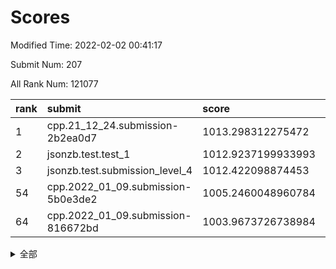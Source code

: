 # Scores

Modified Time: 2022-02-02 00:41:17

Submit Num: 207

All Rank Num: 121077

| rank |               submit               |       score        |       sigma        | pk_num |
| :--- | :--------------------------------- | :----------------- | :----------------- | :----- |
| 1    | cpp.21_12_24.submission-2b2ea0d7   | 1013.298312275472  | 0.7939249188980702 | 2339   |
| 2    | jsonzb.test.test_1                 | 1012.9237199933993 | 0.80740817871366   | 2340   |
| 3    | jsonzb.test.submission_level_4     | 1012.422098874453  | 0.8098074481796813 | 2339   |
| 54   | cpp.2022_01_09.submission-5b0e3de2 | 1005.2460048960784 | 0.7051747588704129 | 2337   |
| 64   | cpp.2022_01_09.submission-816672bd | 1003.9673726738984 | 0.7238185977037913 | 2337   |


<details>
<summary>全部</summary>

| rank |                 submit                 |       score        |       sigma        | pk_num |
| :--- | :------------------------------------- | :----------------- | :----------------- | :----- |
| 1    | cpp.21_12_24.submission-2b2ea0d7       | 1013.298312275472  | 0.7939249188980702 | 2339   |
| 2    | jsonzb.test.test_1                     | 1012.9237199933993 | 0.80740817871366   | 2340   |
| 3    | jsonzb.test.submission_level_4         | 1012.422098874453  | 0.8098074481796813 | 2339   |
| 4    | gobigger.level_3.submission_level_3_25 | 1012.2888676361227 | 0.8103717474575093 | 2336   |
| 5    | gobigger.level_3.submission_level_3_18 | 1011.8974282882825 | 0.7890995624301207 | 2344   |
| 6    | gobigger.level_3.submission_level_3_13 | 1011.4518822214451 | 0.7788547418074095 | 2338   |
| 7    | gobigger.level_3.submission_level_3_24 | 1011.3550819300772 | 0.7716658307326686 | 2338   |
| 8    | gobigger.level_3.submission_level_3_36 | 1011.2627856912385 | 0.7884425825102911 | 2338   |
| 9    | gobigger.level_3.submission_level_3_17 | 1011.2146776790225 | 0.7663679903722214 | 2340   |
| 10   | gobigger.level_3.submission_level_3_44 | 1011.1292284971663 | 0.78110274774432   | 2340   |
| 11   | gobigger.level_3.submission_level_3_49 | 1011.0287083817392 | 0.7720436572239368 | 2343   |
| 12   | gobigger.level_3.submission_level_3_40 | 1010.8179716511103 | 0.7604276396207685 | 2342   |
| 13   | gobigger.level_3.submission_level_3_26 | 1010.8070018567588 | 0.7490048327748864 | 2341   |
| 14   | gobigger.level_3.submission_level_3_12 | 1010.7453705058114 | 0.754548809741863  | 2340   |
| 15   | gobigger.level_3.submission_level_3_2  | 1010.5476853320599 | 0.7765438407233408 | 2334   |
| 16   | gobigger.level_3.submission_level_3_37 | 1010.500833304486  | 0.7696731448182531 | 2340   |
| 17   | gobigger.level_3.submission_level_3_16 | 1010.4782403420422 | 0.7469387453006331 | 2339   |
| 18   | gobigger.level_3.submission_level_3_39 | 1010.4244795968233 | 0.7715521524041072 | 2343   |
| 19   | gobigger.level_3.submission_level_3_43 | 1010.3759219469788 | 0.766033586607817  | 2339   |
| 20   | gobigger.level_3.submission_level_3_23 | 1010.3517048929865 | 0.7655061472250957 | 2341   |
| 21   | gobigger.level_3.submission_level_3_7  | 1010.3363130321837 | 0.774367006717298  | 2342   |
| 22   | gobigger.level_3.submission_level_3_48 | 1010.2967675668569 | 0.7745800435732992 | 2338   |
| 23   | gobigger.level_3.submission_level_3_32 | 1010.2050611542363 | 0.7747367785251941 | 2337   |
| 24   | gobigger.level_3.submission_level_3_31 | 1010.1592351827242 | 0.7441404749330106 | 2345   |
| 25   | gobigger.level_3.submission_level_3_19 | 1010.0149694155155 | 0.7656522965783711 | 2339   |
| 26   | gobigger.level_3.submission_level_3_14 | 1009.9731386195244 | 0.7552153843143095 | 2338   |
| 27   | gobigger.level_3.submission_level_3_45 | 1009.8616320598381 | 0.760121038852578  | 2334   |
| 28   | gobigger.level_3.submission_level_3_5  | 1009.8602358350807 | 0.7781885427023287 | 2338   |
| 29   | gobigger.level_3.submission_level_3_15 | 1009.7820605405964 | 0.766596179695569  | 2338   |
| 30   | gobigger.level_3.submission_level_3_10 | 1009.620030733812  | 0.7532919540202778 | 2344   |
| 31   | gobigger.level_3.submission_level_3_27 | 1009.6064374103532 | 0.7450496042094036 | 2338   |
| 32   | gobigger.level_3.submission_level_3_33 | 1009.5996162099872 | 0.7495347425209958 | 2331   |
| 33   | gobigger.level_3.submission_level_3_11 | 1009.5815323190187 | 0.7437973944284038 | 2342   |
| 34   | gobigger.level_3.submission_level_3_0  | 1009.541445133374  | 0.7459900948830575 | 2341   |
| 35   | gobigger.level_3.submission_level_3_42 | 1009.3681225307072 | 0.7458872636264156 | 2341   |
| 36   | gobigger.level_3.submission_level_3_41 | 1009.3099090962116 | 0.7522069921919508 | 2345   |
| 37   | gobigger.level_3.submission_level_3_1  | 1009.2794168816463 | 0.7472107351192155 | 2343   |
| 38   | gobigger.level_3.submission_level_3_46 | 1009.2753165207753 | 0.7755831127083187 | 2338   |
| 39   | gobigger.level_3.submission_level_3_8  | 1009.1830572864011 | 0.7481944461926986 | 2342   |
| 40   | gobigger.level_3.submission_level_3_9  | 1009.1447187827251 | 0.7533802377737322 | 2343   |
| 41   | gobigger.level_3.submission_level_3_38 | 1009.1196749357727 | 0.7699803262928381 | 2342   |
| 42   | gobigger.level_3.submission_level_3_29 | 1008.9478982999038 | 0.7331188562121642 | 2340   |
| 43   | gobigger.level_3.submission_level_3_22 | 1008.9282441047294 | 0.7436167103292899 | 2340   |
| 44   | gobigger.level_3.submission_level_3_47 | 1008.9201502563227 | 0.7473885067699818 | 2344   |
| 45   | gobigger.level_3.submission_level_3_30 | 1008.9128220480818 | 0.7346580668295244 | 2338   |
| 46   | gobigger.level_3.submission_level_3_20 | 1008.9097377702261 | 0.7502488830863937 | 2344   |
| 47   | gobigger.level_3.submission_level_3_28 | 1008.8715530824597 | 0.7386984456502047 | 2341   |
| 48   | gobigger.level_3.submission_level_3_6  | 1008.8194507709525 | 0.7493582229108117 | 2341   |
| 49   | gobigger.level_3.submission_level_3_21 | 1008.7864196547015 | 0.757984669500215  | 2337   |
| 50   | gobigger.level_3.submission_level_3_3  | 1008.7543740887462 | 0.7475253769048867 | 2342   |
| 51   | gobigger.level_3.submission_level_3_34 | 1008.7341556213402 | 0.7457551900759606 | 2341   |
| 52   | gobigger.level_3.submission_level_3_4  | 1008.6680916955236 | 0.731882162150712  | 2343   |
| 53   | gobigger.level_3.submission_level_3_35 | 1008.4927648822013 | 0.7594040583907806 | 2343   |
| 54   | cpp.2022_01_09.submission-5b0e3de2     | 1005.2460048960784 | 0.7051747588704129 | 2337   |
| 55   | gobigger.level_1.submission_level_1_47 | 1004.3295306091953 | 0.7189562836912421 | 2341   |
| 56   | gobigger.level_1.submission_level_1_18 | 1004.3274433465183 | 0.7179906974437239 | 2338   |
| 57   | gobigger.level_1.submission_level_1_40 | 1004.3079179312748 | 0.7317264894722489 | 2335   |
| 58   | gobigger.level_1.submission_level_1_27 | 1004.2116560233659 | 0.7250472497201371 | 2343   |
| 59   | gobigger.level_1.submission_level_1_1  | 1004.1489068352193 | 0.7188554543928756 | 2342   |
| 60   | gobigger.level_1.submission_level_1_21 | 1004.1206604855886 | 0.7203327401257722 | 2341   |
| 61   | gobigger.level_1.submission_level_1_30 | 1004.0589115636384 | 0.7207595790700109 | 2342   |
| 62   | gobigger.level_1.submission_level_1_2  | 1004.0495581971962 | 0.7151314072348223 | 2336   |
| 63   | gobigger.level_1.submission_level_1_44 | 1004.0129565709469 | 0.7103078924874865 | 2333   |
| 64   | cpp.2022_01_09.submission-816672bd     | 1003.9673726738984 | 0.7238185977037913 | 2337   |
| 65   | gobigger.level_1.submission_level_1_5  | 1003.8408992651912 | 0.7179922145980892 | 2338   |
| 66   | gobigger.level_1.submission_level_1_25 | 1003.8298061672083 | 0.7282003538078761 | 2342   |
| 67   | gobigger.level_1.submission_level_1_34 | 1003.8032723219861 | 0.7223115094842221 | 2339   |
| 68   | gobigger.level_1.submission_level_1_36 | 1003.716613735955  | 0.7215321724199547 | 2338   |
| 69   | gobigger.level_1.submission_level_1_46 | 1003.7070243151447 | 0.7138301132803258 | 2347   |
| 70   | gobigger.level_1.submission_level_1_41 | 1003.7036303434014 | 0.7198463049481926 | 2342   |
| 71   | gobigger.level_1.submission_level_1_10 | 1003.6831451324189 | 0.7148643614377956 | 2339   |
| 72   | gobigger.level_1.submission_level_1_38 | 1003.6280907053042 | 0.7184691506523992 | 2340   |
| 73   | gobigger.level_1.submission_level_1_23 | 1003.6067972260015 | 0.7112630464570535 | 2339   |
| 74   | gobigger.level_1.submission_level_1_37 | 1003.5408099451345 | 0.7143718612377937 | 2344   |
| 75   | gobigger.level_1.submission_level_1_39 | 1003.5245575568081 | 0.7259741032157389 | 2340   |
| 76   | gobigger.level_1.submission_level_1_22 | 1003.502549303715  | 0.7303720553222784 | 2340   |
| 77   | gobigger.level_1.submission_level_1_3  | 1003.4398158783254 | 0.7116323027846666 | 2337   |
| 78   | gobigger.level_1.submission_level_1_43 | 1003.4341791389832 | 0.7107935016241032 | 2337   |
| 79   | gobigger.level_1.submission_level_1_13 | 1003.3969921059381 | 0.7085615157408057 | 2339   |
| 80   | gobigger.level_1.submission_level_1_24 | 1003.3278300453685 | 0.7155647704611307 | 2343   |
| 81   | gobigger.level_1.submission_level_1_32 | 1003.3254399904514 | 0.7097792855075366 | 2342   |
| 82   | gobigger.level_1.submission_level_1_29 | 1003.2738864332701 | 0.7191222037029554 | 2338   |
| 83   | gobigger.level_1.submission_level_1_35 | 1003.2459144034176 | 0.7187817815653715 | 2335   |
| 84   | gobigger.level_1.submission_level_1_16 | 1003.1395650688139 | 0.7193874760041854 | 2336   |
| 85   | gobigger.level_1.submission_level_1_12 | 1003.1375352740422 | 0.7077178197414485 | 2348   |
| 86   | gobigger.level_1.submission_level_1_26 | 1003.1302264441844 | 0.7169580093298145 | 2340   |
| 87   | gobigger.level_1.submission_level_1_45 | 1003.1017191382992 | 0.7115863677999064 | 2339   |
| 88   | gobigger.level_1.submission_level_1_49 | 1003.0425013057176 | 0.7084838208838865 | 2341   |
| 89   | gobigger.level_1.submission_level_1_42 | 1003.0396352011539 | 0.7202018808850562 | 2343   |
| 90   | gobigger.level_1.submission_level_1_48 | 1002.9327205818963 | 0.7279575496921723 | 2342   |
| 91   | gobigger.level_1.submission_level_1_14 | 1002.8949311498038 | 0.7322348944491355 | 2341   |
| 92   | gobigger.level_1.submission_level_1_9  | 1002.8275988794618 | 0.7114575952649415 | 2338   |
| 93   | gobigger.level_1.submission_level_1_4  | 1002.8145567855614 | 0.7055634357889428 | 2341   |
| 94   | gobigger.level_1.submission_level_1_19 | 1002.8005944018427 | 0.7115708842593202 | 2340   |
| 95   | gobigger.level_1.submission_level_1_15 | 1002.785533987348  | 0.7228306656595298 | 2341   |
| 96   | gobigger.level_1.submission_level_1_6  | 1002.7496837860214 | 0.7104401543775465 | 2340   |
| 97   | gobigger.level_1.submission_level_1_7  | 1002.6477751566837 | 0.7124724963078437 | 2338   |
| 98   | gobigger.level_1.submission_level_1_31 | 1002.6384188257442 | 0.7205328554270378 | 2344   |
| 99   | gobigger.level_1.submission_level_1_0  | 1002.5567360888022 | 0.7123871019088713 | 2343   |
| 100  | gobigger.level_1.submission_level_1_8  | 1002.4761949406962 | 0.7049219381589691 | 2340   |
| 101  | gobigger.level_1.submission_level_1_17 | 1002.4724205558135 | 0.7127807507832925 | 2342   |
| 102  | gobigger.level_1.submission_level_1_11 | 1002.4558182947931 | 0.7066222525086925 | 2337   |
| 103  | gobigger.level_1.submission_level_1_28 | 1002.2423162758258 | 0.7197382487937269 | 2343   |
| 104  | gobigger.level_1.submission_level_1_33 | 1002.1489805607077 | 0.7127690157066492 | 2338   |
| 105  | gobigger.level_1.submission_level_1_20 | 1001.7539948215966 | 0.7087113878186624 | 2344   |
| 106  | gobigger.random.submission_random_32   | 997.8673575754943  | 0.7070199901020892 | 2339   |
| 107  | gobigger.random.submission_random_36   | 997.133143574631   | 0.6938410967396674 | 2338   |
| 108  | gobigger.random.submission_random_14   | 997.1313111636356  | 0.7060121042348296 | 2341   |
| 109  | gobigger.random.submission_random_24   | 997.1143749149619  | 0.7004119320973432 | 2338   |
| 110  | gobigger.random.submission_random_47   | 996.9440988184135  | 0.6992593168224366 | 2341   |
| 111  | gobigger.random.submission_random_49   | 996.9417703792183  | 0.7118699092447752 | 2340   |
| 112  | gobigger.random.submission_random_46   | 996.85576805321    | 0.7179691953981269 | 2333   |
| 113  | gobigger.random.submission_random_1    | 996.8248720545286  | 0.7055512878824973 | 2342   |
| 114  | gobigger.random.submission_random_26   | 996.7135161093807  | 0.7065305533229332 | 2341   |
| 115  | gobigger.random.submission_random_43   | 996.6951470385599  | 0.6996646330717287 | 2342   |
| 116  | gobigger.random.submission_random_42   | 996.67242421402    | 0.7073728436503715 | 2343   |
| 117  | gobigger.random.submission_random_40   | 996.5653103536888  | 0.7181929540066594 | 2337   |
| 118  | gobigger.random.submission_random_0    | 996.5595799587896  | 0.7016178405875898 | 2338   |
| 119  | gobigger.random.submission_random_33   | 996.4866518686521  | 0.7029084469357862 | 2340   |
| 120  | gobigger.random.submission_random_4    | 996.444468775943   | 0.7104657996203944 | 2339   |
| 121  | gobigger.random.submission_random_18   | 996.3865842805001  | 0.7151501792449974 | 2337   |
| 122  | gobigger.random.submission_random_10   | 996.3032094714663  | 0.7150312050861296 | 2338   |
| 123  | gobigger.random.submission_random_23   | 996.1590330386375  | 0.7121270401478976 | 2342   |
| 124  | gobigger.random.submission_random_34   | 996.0927105028801  | 0.7113608661412328 | 2335   |
| 125  | gobigger.random.submission_random_37   | 996.0658993341405  | 0.7108884082430061 | 2337   |
| 126  | gobigger.random.submission_random_29   | 996.0353611509216  | 0.7107828937739102 | 2340   |
| 127  | gobigger.random.submission_random_5    | 995.9574895338311  | 0.7175179655769066 | 2334   |
| 128  | gobigger.random.submission_random_20   | 995.9340925343213  | 0.7078454925791355 | 2338   |
| 129  | gobigger.random.submission_random_7    | 995.9035942260667  | 0.7086075760789645 | 2339   |
| 130  | gobigger.random.submission_random_44   | 995.8824642221874  | 0.7206205785512483 | 2345   |
| 131  | gobigger.random.submission_random_41   | 995.8535084867542  | 0.7114290730294421 | 2341   |
| 132  | gobigger.random.submission_random_28   | 995.7972835514645  | 0.7105986313394794 | 2337   |
| 133  | gobigger.random.submission_random_12   | 995.7564489835115  | 0.7075091426800991 | 2341   |
| 134  | gobigger.random.submission_random_15   | 995.7207823017624  | 0.7199068371182434 | 2336   |
| 135  | gobigger.random.submission_random_11   | 995.7200816509697  | 0.6985045144249141 | 2338   |
| 136  | gobigger.random.submission_random_48   | 995.692297868307   | 0.7170124130649811 | 2333   |
| 137  | gobigger.random.submission_random_39   | 995.6469751480739  | 0.6989925949559113 | 2335   |
| 138  | gobigger.random.submission_random_27   | 995.5773268111926  | 0.7009317604461981 | 2342   |
| 139  | gobigger.random.submission_random_19   | 995.5611484963615  | 0.7064194232483073 | 2337   |
| 140  | gobigger.random.submission_random_35   | 995.3984346818424  | 0.7065828683342699 | 2343   |
| 141  | gobigger.random.submission_random_8    | 995.3097481998925  | 0.7138047710921446 | 2341   |
| 142  | gobigger.random.submission_random_17   | 995.2348961135673  | 0.7243555795398142 | 2342   |
| 143  | gobigger.random.submission_random_45   | 995.2211340525046  | 0.7238760754121759 | 2339   |
| 144  | gobigger.random.submission_random_2    | 995.1997672453041  | 0.7220861074496119 | 2343   |
| 145  | gobigger.random.submission_random_31   | 995.1776628920165  | 0.7123449948926958 | 2336   |
| 146  | gobigger.random.submission_random_22   | 995.124604154988   | 0.7303217033040631 | 2339   |
| 147  | gobigger.random.submission_random_38   | 995.076057529413   | 0.7124313900144589 | 2336   |
| 148  | gobigger.random.submission_random_16   | 995.0347928255289  | 0.7182132516228293 | 2338   |
| 149  | gobigger.random.submission_random_6    | 994.9056726593168  | 0.7116514522523794 | 2338   |
| 150  | gobigger.random.submission_random_25   | 994.851882318111   | 0.7098307682452144 | 2339   |
| 151  | gobigger.random.submission_random_9    | 994.8114486461992  | 0.7279367290727581 | 2335   |
| 152  | gobigger.random.submission_random_3    | 994.5368258549518  | 0.7251508144096747 | 2346   |
| 153  | gobigger.random.submission_random_13   | 994.5040460057415  | 0.71850227672072   | 2341   |
| 154  | gobigger.random.submission_random_30   | 994.4250509769981  | 0.7393207712806732 | 2340   |
| 155  | gobigger.random.submission_random_21   | 994.023836765795   | 0.7002227888299217 | 2338   |
| 156  | gobigger.level_2.submission_level_2_49 | 993.9770847732482  | 0.7383767711119048 | 2342   |
| 157  | gobigger.level_2.submission_level_2_27 | 993.6462809627272  | 0.7403989149439815 | 2341   |
| 158  | gobigger.level_2.submission_level_2_23 | 993.5379186820452  | 0.7175796108743867 | 2336   |
| 159  | gobigger.level_2.submission_level_2_25 | 993.4303058541683  | 0.731869345551833  | 2342   |
| 160  | gobigger.level_2.submission_level_2_39 | 993.2819954892117  | 0.7386354847008773 | 2341   |
| 161  | gobigger.level_2.submission_level_2_1  | 993.2426628243078  | 0.7225233442801272 | 2337   |
| 162  | gobigger.level_2.submission_level_2_6  | 993.1544032582327  | 0.7427568553511713 | 2341   |
| 163  | gobigger.level_2.submission_level_2_2  | 992.8669559022446  | 0.7349003714612239 | 2338   |
| 164  | gobigger.level_2.submission_level_2_17 | 992.854730337771   | 0.7256771872252097 | 2334   |
| 165  | gobigger.level_2.submission_level_2_33 | 992.8148159273861  | 0.737543742092146  | 2340   |
| 166  | gobigger.level_2.submission_level_2_42 | 992.7473695116428  | 0.7392711495478886 | 2339   |
| 167  | gobigger.level_2.submission_level_2_15 | 992.7409768225846  | 0.7346699938839063 | 2336   |
| 168  | gobigger.level_2.submission_level_2_34 | 992.6573071148131  | 0.7539974920449621 | 2347   |
| 169  | gobigger.level_2.submission_level_2_41 | 992.6555860078748  | 0.7311854068463004 | 2342   |
| 170  | gobigger.level_2.submission_level_2_38 | 992.6418745942445  | 0.7285110773519708 | 2339   |
| 171  | gobigger.level_2.submission_level_2_36 | 992.6058968126557  | 0.7443460736598566 | 2337   |
| 172  | gobigger.level_2.submission_level_2_21 | 992.4708359943908  | 0.7452373912038175 | 2342   |
| 173  | gobigger.level_2.submission_level_2_30 | 992.4665999039615  | 0.7418242178690191 | 2340   |
| 174  | gobigger.level_2.submission_level_2_3  | 992.4450992509737  | 0.7511099159302126 | 2338   |
| 175  | gobigger.level_2.submission_level_2_26 | 992.3294002106956  | 0.7419216624816221 | 2341   |
| 176  | gobigger.level_2.submission_level_2_43 | 992.2151929587877  | 0.7468642962724613 | 2338   |
| 177  | gobigger.level_2.submission_level_2_37 | 992.1740686321938  | 0.7471373259796309 | 2341   |
| 178  | gobigger.level_2.submission_level_2_19 | 992.1583048535091  | 0.7331379153612404 | 2341   |
| 179  | gobigger.level_2.submission_level_2_35 | 992.1375489876418  | 0.751298504261844  | 2346   |
| 180  | gobigger.level_2.submission_level_2_48 | 992.1076503450814  | 0.7384983415129821 | 2337   |
| 181  | gobigger.level_2.submission_level_2_44 | 991.995270120039   | 0.7236791044286507 | 2339   |
| 182  | gobigger.level_2.submission_level_2_29 | 991.8811840305157  | 0.745529065301977  | 2344   |
| 183  | gobigger.level_2.submission_level_2_45 | 991.8757394438561  | 0.7137479043277611 | 2342   |
| 184  | gobigger.level_2.submission_level_2_11 | 991.8378417676136  | 0.745900837702447  | 2338   |
| 185  | gobigger.level_2.submission_level_2_8  | 991.7986341781269  | 0.7695227655392846 | 2343   |
| 186  | gobigger.level_2.submission_level_2_46 | 991.7948827139852  | 0.7734469285646838 | 2338   |
| 187  | gobigger.level_2.submission_level_2_40 | 991.7734803488977  | 0.7374478921770593 | 2339   |
| 188  | gobigger.level_2.submission_level_2_22 | 991.7449681670073  | 0.7440107384266851 | 2339   |
| 189  | gobigger.level_2.submission_level_2_5  | 991.7205039725792  | 0.7408706495509989 | 2338   |
| 190  | gobigger.level_2.submission_level_2_20 | 991.6621781207144  | 0.7668551759014668 | 2338   |
| 191  | gobigger.level_2.submission_level_2_14 | 991.5965907051449  | 0.7496124171597273 | 2339   |
| 192  | gobigger.level_2.submission_level_2_0  | 991.4602626259903  | 0.7743409784265657 | 2336   |
| 193  | gobigger.level_2.submission_level_2_31 | 991.4581775726936  | 0.7473466853028797 | 2340   |
| 194  | gobigger.level_2.submission_level_2_16 | 991.4032176916664  | 0.7468938456641957 | 2340   |
| 195  | gobigger.level_2.submission_level_2_24 | 991.3971428241751  | 0.7611076109451951 | 2342   |
| 196  | gobigger.level_2.submission_level_2_4  | 991.3762878448034  | 0.7341700290443414 | 2340   |
| 197  | gobigger.level_2.submission_level_2_13 | 991.2976084096281  | 0.7590907833158038 | 2342   |
| 198  | gobigger.level_2.submission_level_2_32 | 991.0419123212552  | 0.7670524944408853 | 2337   |
| 199  | gobigger.level_2.submission_level_2_18 | 990.996495266761   | 0.7663886163549498 | 2341   |
| 200  | gobigger.level_2.submission_level_2_28 | 990.8600729882015  | 0.768801809880497  | 2341   |
| 201  | gobigger.level_2.submission_level_2_9  | 990.2591705399531  | 0.7666175162884302 | 2333   |
| 202  | gobigger.level_2.submission_level_2_12 | 990.1937476431647  | 0.7631305791571947 | 2338   |
| 203  | gobigger.level_2.submission_level_2_47 | 990.0103312214261  | 0.7851334871804886 | 2340   |
| 204  | gobigger.level_2.submission_level_2_10 | 989.981217088505   | 0.7496703694757564 | 2340   |
| 205  | gobigger.level_2.submission_level_2_7  | 989.837772252977   | 0.7817622887529259 | 2336   |
| 206  | gobigger.none.submission_none_1        | 978.189869718992   | 1.2446560825900232 | 2333   |
| 207  | gobigger.none.submission_none_0        | 976.8424526516606  | 1.3552506750854465 | 2338   |

</details>
